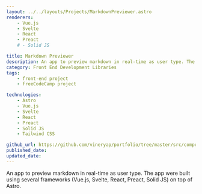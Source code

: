 ```yaml
---
layout: ../../layouts/Projects/MarkdownPreviewer.astro
renderers:
    - Vue.js
    - Svelte
    - React
    - Preact
    # - Solid JS

title: Markdown Previewer
description: An app to preview markdown in real-time as user type. The app were built using several frameworks (Vue.js, Svelte, React, Preact, Solid JS) on top of Astro.
category: Front End Development Libraries
tags:
    - front-end project
    - freeCodeCamp project

technologies: 
    - Astro
    - Vue.js
    - Svelte
    - React
    - Preact
    - Solid JS
    - Tailwind CSS

github_url: https://github.com/vineryap/portfolio/tree/master/src/components/Projects/Markdown
published_date: 
updated_date: 
---
```


An app to preview markdown in real-time as user type. The app were built using several frameworks (Vue.js, Svelte, React, Preact, Solid JS) on top of Astro.